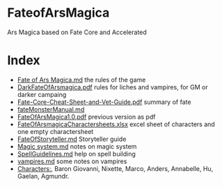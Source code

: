 # FateofArsMagica
Ars Magica based on Fate Core and Accelerated



# Index

- [Fate of Ars Magica.md](./Fate%20of%20Ars%20Magica.md) the rules of the game
- [DarkFateOfArsmagica.pdf](./DarkFateOfArsmagica.pdf) rules for liches and vampires, for GM or darker campaing
- [Fate-Core-Cheat-Sheet-and-Vet-Guide.pdf](./Fate-Core-Cheat-Sheet-and-Vet-Guide.pdf) summary of fate
- [fateMonsterManual.md](./fateMonsterManual.md)
- [FateOfArsMagica1.0.pdf](./FateOfArsMagica1.0.pdf) previous version as pdf
- [FateOfArsmagicaCharactersheets.xlsx](./FateOfArsmagicaCharactersheets.xlsx) excel sheet of characters and one empty charactersheet
- [FateOfStoryteller.md](./FateOfStoryteller.md) Storyteller guide
- [Magic system.md](./Magic%20system.md) notes on magic system
- [SpellGuidelines.md](./SpellGuidelines.md) help on spell building
- [vampires.md](./vampires.md) some notes on vampires
- [Characters:](./FateOfArsmagicaCharacters.pdf), Baron Giovanni, Nixette, Marco, Anders, Annabelle, Hu, Gaelan, Agmundr.
